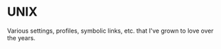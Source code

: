 UNIX
====

Various settings, profiles, symbolic links, etc. that I've grown to love over the years.
